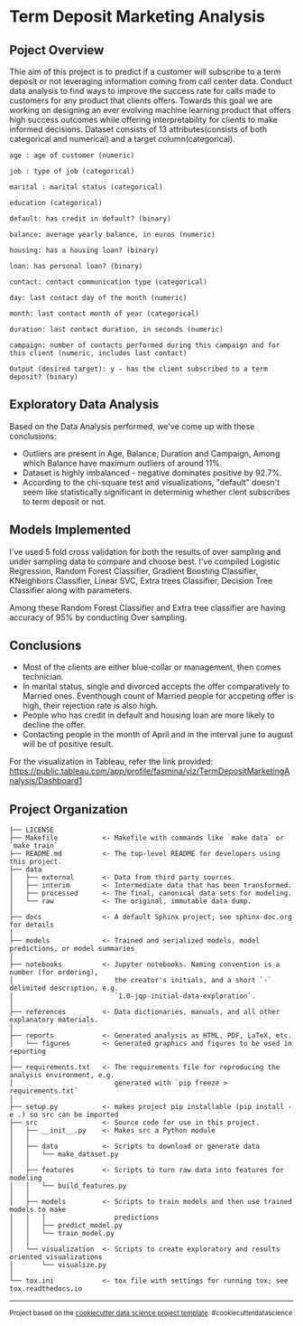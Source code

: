 Term Deposit Marketing Analysis
==============================

Poject Overview
------------

Thie aim of this project is to predict if a customer will subscribe to a term deposit or not leveraging information coming from call center data. Conduct data analysis to find ways to improve the success rate for calls made to customers for any product that clients offers. Towards this goal we are working on designing an ever evolving machine learning product that offers high success outcomes while offering interpretability for clients to make informed decisions. 
Dataset consists of 13 attributes(consists of both categorical and numerical) and a target column(categorical).

    age : age of customer (numeric)

    job : type of job (categorical)

    marital : marital status (categorical)

    education (categorical)

    default: has credit in default? (binary)

    balance: average yearly balance, in euros (numeric)

    housing: has a housing loan? (binary)

    loan: has personal loan? (binary)

    contact: contact communication type (categorical)

    day: last contact day of the month (numeric)

    month: last contact month of year (categorical)

    duration: last contact duration, in seconds (numeric)

    campaign: number of contacts performed during this campaign and for this client (numeric, includes last contact)

    Output (desired target): y - has the client subscribed to a term deposit? (binary)

Exploratory Data Analysis
------------
 Based on the Data Analysis performed,  we've come up with these conclusions:

 * Outliers are present in Age, Balance, Duration and Campaign, Among which Balance have maximum outliers of around 11%.
 * Dataset is highly imbalanced - negative dominates positive by 92.7%.
 * According to the chi-square test and visualizations, "default" doesn't seem like statistically significant in determinig whether clent subscribes to term deposit or not.

Models Implemented
------------

I've used 5 fold cross validation for both the results of over sampling and under sampling data to compare and choose best. I've compiled Logistic Regression, Random Forest Classifier, Gradient Boosting Classifier, KNeighbors Classifier, Linear SVC, Extra trees Classifier, Decision Tree Classifier along with parameters. 

Among these Random Forest Classifier and Extra tree classifier are having accuracy of 95% by conducting Over sampling.

Conclusions
------------

* Most of the clients are either blue-collar or management, then comes technician.
* In marital status, single and divorced accepts the offer comparatively to Married ones. Eventhough count of Married people for accpeting offer is high, their rejection rate is also high.
* People who has credit in default and housing loan are more likely to decline the offer.
* Contacting people in the month of April and in the interval june to august will be of positive result.

For the visualization in Tableau, refer the link provided:
https://public.tableau.com/app/profile/fasmina/viz/TermDepositMarketingAnalysis/Dashboard1

Project Organization
------------

    ├── LICENSE
    ├── Makefile           <- Makefile with commands like `make data` or `make train`
    ├── README.md          <- The top-level README for developers using this project.
    ├── data
    │   ├── external       <- Data from third party sources.
    │   ├── interim        <- Intermediate data that has been transformed.
    │   ├── processed      <- The final, canonical data sets for modeling.
    │   └── raw            <- The original, immutable data dump.
    │
    ├── docs               <- A default Sphinx project; see sphinx-doc.org for details
    │
    ├── models             <- Trained and serialized models, model predictions, or model summaries
    │
    ├── notebooks          <- Jupyter notebooks. Naming convention is a number (for ordering),
    │                         the creator's initials, and a short `-` delimited description, e.g.
    │                         `1.0-jqp-initial-data-exploration`.
    │
    ├── references         <- Data dictionaries, manuals, and all other explanatory materials.
    │
    ├── reports            <- Generated analysis as HTML, PDF, LaTeX, etc.
    │   └── figures        <- Generated graphics and figures to be used in reporting
    │
    ├── requirements.txt   <- The requirements file for reproducing the analysis environment, e.g.
    │                         generated with `pip freeze > requirements.txt`
    │
    ├── setup.py           <- makes project pip installable (pip install -e .) so src can be imported
    ├── src                <- Source code for use in this project.
    │   ├── __init__.py    <- Makes src a Python module
    │   │
    │   ├── data           <- Scripts to download or generate data
    │   │   └── make_dataset.py
    │   │
    │   ├── features       <- Scripts to turn raw data into features for modeling
    │   │   └── build_features.py
    │   │
    │   ├── models         <- Scripts to train models and then use trained models to make
    │   │   │                 predictions
    │   │   ├── predict_model.py
    │   │   └── train_model.py
    │   │
    │   └── visualization  <- Scripts to create exploratory and results oriented visualizations
    │       └── visualize.py
    │
    └── tox.ini            <- tox file with settings for running tox; see tox.readthedocs.io


--------

<p><small>Project based on the <a target="_blank" href="https://drivendata.github.io/cookiecutter-data-science/">cookiecutter data science project template</a>. #cookiecutterdatascience</small></p>
